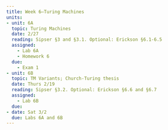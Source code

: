 ```yaml
---
title: Week 6—Turing Machines
units:
- unit: 6A
  topic: Turing Machines
  date: 2/27
  reading: Sipser §3 and §3.1. Optional: Erickson §6.1-6.5
  assigned: 
    - Lab 6A
    - Homework 6
  due: 
    - Exam 1
- unit: 6B
  topic: TM Variants; Church-Turing thesis
  date: Thurs 2/19
  reading: Sipser §3.2. Optional: Erickson §6.6 and §6.7
  assigned: 
    - Lab 6B
  due: 
- date: Sat 3/2
  due: Labs 6A and 6B
---
```

